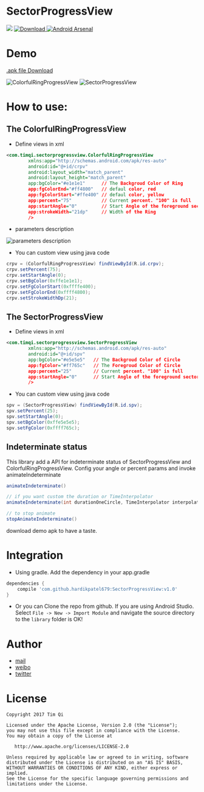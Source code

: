 SectorProgressView
==================

<a href="http://www.methodscount.com/?lib=com.timqi.sectorprogressview%3Alibrary%3A2.0.1"><img src="https://img.shields.io/badge/Methods and size-82 | 8 KB-e91e63.svg"/></a>
 [ ![Download](https://api.bintray.com/packages/timqi/maven/SevctorProgressView/images/download.svg) ](https://bintray.com/timqi/maven/SevctorProgressView/_latestVersion) [![Android Arsenal](https://img.shields.io/badge/Android%20Arsenal-SectorProgressView-brightgreen.svg?style=flat)](https://android-arsenal.com/details/1/5904)

Demo
=====

[.apk file Download](https://github.com/timqi/SectorProgressView/raw/master/art/example.apk)

![ColorfulRingProgressView](https://raw.githubusercontent.com/timqi/SectorProgressView/master/art/colorfulringprogressview.demo.gif) ![SectorProgressView](https://raw.githubusercontent.com/timqi/SectorProgressView/master/art/sectorprogressview.demo.gif)

How to use:
===========

## The ColorfulRingProgressView

- Define views in xml

```xml
<com.timqi.sectorprogressview.ColorfulRingProgressView
        xmlns:app="http://schemas.android.com/apk/res-auto"
        android:id="@+id/crpv"
        android:layout_width="match_parent"
        android:layout_height="match_parent"
        app:bgColor="#e1e1e1"      // The Backgroud Color of Ring
        app:fgColorEnd="#ff4800"   // defaul color, red
        app:fgColorStart="#ffe400" // defaul color, yellow
        app:percent="75"           // Current percent. "100" is full
        app:startAngle="0"         // Start Angle of the foreground sector
        app:strokeWidth="21dp"     // Width of the Ring
        />
```

- parameters description

![parameters description](https://github.com/timqi/SectorProgressView/raw/master/art/d.png)

- You can custom view using java code

```java
crpv = (ColorfulRingProgressView) findViewById(R.id.crpv);
crpv.setPercent(75);
crpv.setStartAngle(0);
crpv.setBgColor(0xffe1e1e1);
crpv.setFgColorStart(0xffffe400);
crpv.setFgColorEnd(0xffff4800);
crpv.setStrokeWidthDp(21);
```

## The SectorProgressView

- Define views in xml

```xml
<com.timqi.sectorprogressview.SectorProgressView
        xmlns:app="http://schemas.android.com/apk/res-auto"
        android:id="@+id/spv"
        app:bgColor="#e5e5e5"   // The Backgroud Color of Circle
        app:fgColor="#ff765c"   // The Foregroud Color of Circle
        app:percent="25"        // Current percent. "100" is full
        app:startAngle="0"      // Start Angle of the foreground sector
        />
```

- You can custom view using java code

```java
spv = (SectorProgressView) findViewById(R.id.spv);
spv.setPercent(25);
spv.setStartAngle(0);
spv.setBgColor(0xffe5e5e5);
spv.setFgColor(0xffff765c);
```

## Indeterminate status

This library add a API for indeterminate status of SectorProgressView and ColorfulRingProgressView. Config your angle or percent params and invoke animateIndeterminate

```java
animateIndeterminate()

// if you want custom the duration or TimeInterpolator
animateIndeterminate(int durationOneCircle, TimeInterpolator interpolator)

// to stop animate
stopAnimateIndeterminate()
```

download demo apk to have a taste.

Integration
============

- Using gradle. Add the dependency in your app.gradle

```groovy
dependencies {
    compile 'com.github.hardikpatel679:SectorProgressView:v1.0'
}
```

- Or you can Clone the repo from github. If you are using Android Studio. Select `File -> New -> Import Module` and navigate the source directory to the `library` folder is OK!

Author
========

- [mail](mailto://i@timqi.com)
- [weibo](http://weibo.com/timqi)
- [twitter](https://twitter.com/timqi_cn)

License
=======

    Copyright 2017 Tim Qi

    Licensed under the Apache License, Version 2.0 (the "License");
    you may not use this file except in compliance with the License.
    You may obtain a copy of the License at

       http://www.apache.org/licenses/LICENSE-2.0

    Unless required by applicable law or agreed to in writing, software
    distributed under the License is distributed on an "AS IS" BASIS,
    WITHOUT WARRANTIES OR CONDITIONS OF ANY KIND, either express or implied.
    See the License for the specific language governing permissions and
    limitations under the License.
